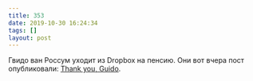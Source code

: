 ```yaml
---
title: 353
date: 2019-10-30 16:24:34
tags: []
layout: post
---
```


Гвидо ван Россум уходит из Dropbox на пенсию. Они вот вчера пост опубликовали: [Thank you, Guido](https://blog.dropbox.com/topics/company/thank-you--guido).
